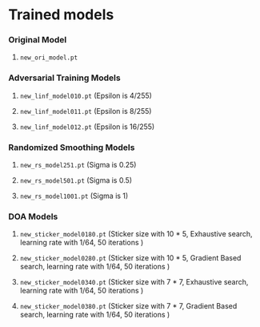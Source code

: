# Trained models

### Original Model

1. ```new_ori_model.pt```
 
### Adversarial Training Models

1. ```new_linf_model010.pt```	(Epsilon is 4/255)

2. ```new_linf_model011.pt```	(Epsilon is 8/255)

3. ```new_linf_model012.pt```	(Epsilon is 16/255)

### Randomized Smoothing Models

1. ```new_rs_model251.pt``` (Sigma is 0.25)

2. ```new_rs_model501.pt```	(Sigma is 0.5)

3. ```new_rs_model1001.pt``` (Sigma is 1)

### DOA Models
 
1. ```new_sticker_model0180.pt```	(Sticker size with 10 * 5, Exhaustive search, learning rate with 1/64, 50 iterations )

2. ```new_sticker_model0280.pt``` (Sticker size with 10 * 5, Gradient Based search, learning rate with 1/64, 50 iterations )

3. ```new_sticker_model0340.pt```	(Sticker size with 7 * 7, Exhaustive search, learning rate with 1/64, 50 iterations )

4. ```new_sticker_model0380.pt```	(Sticker size with 7 * 7, Gradient Based search, learning rate with 1/64, 50 iterations )
